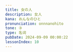 ```yaml
---
title: 女の人
description: 女人
kana: おんなのひと
pronunciation: onnnanohito
tone: ③
type: 名词
pubDate: 2024-09-09 00:00:22
lessonIndex: 10
---
```

